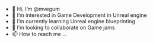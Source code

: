 - 👋 Hi, I’m @mvegum
- 👀 I’m interested in Game Development in Unreal engine
- 🌱 I’m currently learning Unreal engine blueprinting
- 💞️ I’m looking to collaborate on Game jams
- 📫 How to reach me ...

<!---
mvegum/mvegum is a ✨ special ✨ repository because its `README.md` (this file) appears on your GitHub profile.
You can click the Preview link to take a look at your changes.
--->

